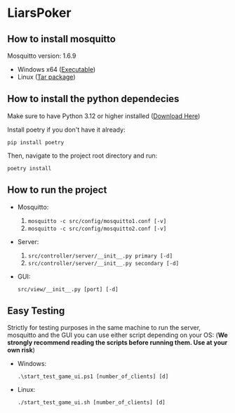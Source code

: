 # LiarsPoker

## How to install mosquitto

Mosquitto version: 1.6.9 
* Windows x64 ([Executable](https://mosquitto.org/files/binary/win64/mosquitto-1.6.9-install-windows-x64.exe))
* Linux ([Tar package](https://mosquitto.org/files/source/mosquitto-1.6.9.tar.gz))

## How to install the python dependecies

Make sure to have Python 3.12 or higher installed ([Download Here](https://www.python.org/downloads/))

Install poetry if you don't have it already:

`pip install poetry`

Then, navigate to the project root directory and run:

`poetry install`

## How to run the project

* Mosquitto: 
    1. `mosquitto -c src/config/mosquitto1.conf [-v]`
    2. `mosquitto -c src/config/mosquitto2.conf [-v]`
* Server: 
    1. `src/controller/server/__init__.py primary [-d]`
    2. `src/controller/server/__init__.py secondary [-d]`
* GUI: 

    `src/view/__init__.py [port] [-d]`

## Easy Testing

Strictly for testing purposes in the same machine 
to run the server, mosquitto and the GUI you can use either script depending on your OS:
(**We strongly recommend reading the scripts before running them. Use at your own risk**)
* Windows: 
    
    `.\start_test_game_ui.ps1 [number_of_clients] [d]`
* Linux: 
    
    `./start_test_game_ui.sh [number_of_clients] [d]`
